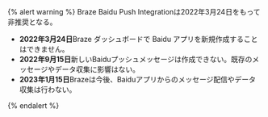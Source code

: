 {% alert warning %}
Braze Baidu Push Integrationは2022年3月24日をもって非推奨となる。


* **2022年3月24日**Braze ダッシュボードで Baidu アプリを新規作成することはできません。
* **2022年9月15日**新しいBaiduプッシュメッセージは作成できない。既存のメッセージやデータ収集に影響はない。
* **2023年1月15日**Brazeは今後、Baiduアプリからのメッセージ配信やデータ収集は行わない。

{% endalert %}
